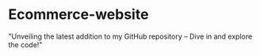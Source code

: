 # Ecommerce-website
"Unveiling the latest addition to my GitHub repository – Dive in and explore the code!"
